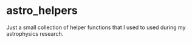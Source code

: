 # astro_helpers
Just a small collection of helper functions that I used to used during my astrophysics research.
